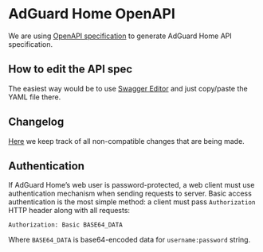 # AdGuard Home OpenAPI

We are using [OpenAPI specification](https://swagger.io/docs/specification/about/) to generate AdGuard Home API specification.

## How to edit the API spec

The easiest way would be to use [Swagger Editor](http://editor.swagger.io/) and just copy/paste the YAML file there.

## Changelog

[Here](CHANGELOG.md) we keep track of all non-compatible changes that are being made.

## Authentication

If AdGuard Home’s web user is password-protected, a web client must use authentication mechanism when sending requests to server. Basic access authentication is the most simple method: a client must pass `Authorization` HTTP header along with all requests:

```http
Authorization: Basic BASE64_DATA
```

Where `BASE64_DATA` is base64-encoded data for `username:password` string.
